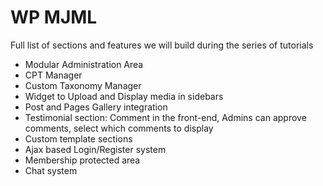 # WP MJML

Full list of sections and features we will build during the series of tutorials

* Modular Administration Area
* CPT Manager 
* Custom Taxonomy Manager
* Widget to Upload and Display media in sidebars
* Post and Pages Gallery integration
* Testimonial section: Comment in the front-end, Admins can approve comments, select which comments to display
* Custom template sections
* Ajax based Login/Register system
* Membership protected area
* Chat system